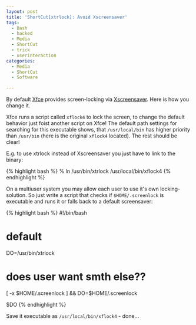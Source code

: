```yaml
---
layout: post
title: 'ShortCut[xtrlock]: Avoid Xscreensaver'
tags:
  - Bash
  - hacked
  - Media
  - ShortCut
  - trick
  - userinteraction
categories:
  - Media
  - ShortCut
  - Software

---
```


By default <a href="http://www.xfce.org/">Xfce</a> provides screen-locking via <a href="http://www.jwz.org/xscreensaver/">Xscreensaver</a>. Here is how you change it.


Xfce runs a script called  `xflock4`  to lock the screen, to change the default behavior just foist another script on Xfce!
The default path settings for searching for this executable shows, that  `/usr/local/bin`  has higher priority than  `/usr/bin`  (here is the original  `xflock4`  located). The rest should be clear!

E.g. to use xtrlock instead of Xscreensaver you just have to link to the binary:



{% highlight bash %}
% ln /usr/bin/xtrlock /usr/local/bin/xflock4
{% endhighlight %}



On a multiuser system you may allow each user to use it's own locking-solution. So just write a script that checks if  `$HOME/.screenlock`  is executable and runs it or falls back to a default screensaver: 



{% highlight bash %}
#!/bin/bash

# default
DO=/usr/bin/xtrlock

# does user want smth else??
[ -x $HOME/.screenlock ] && DO=$HOME/.screenlock

$DO
{% endhighlight %}



Save it executable as  `/usr/local/bin/xflock4`  - done...

